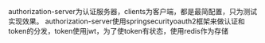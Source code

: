 authorization-server为认证服务器，clients为客户端，都是最简配置，只为测试实现效果。
authorization-server使用springsecurityoauth2框架来做认证和token的分发，token使用jwt，为了使token有状态，使用redis作为存储